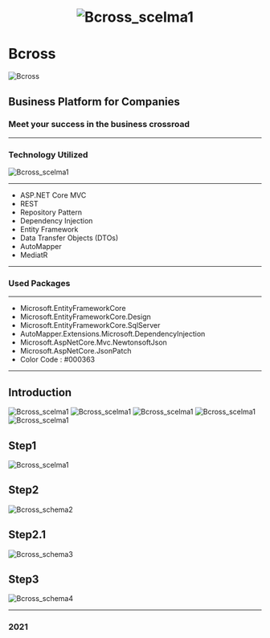 

<h1 accesskey="A"
      align="center"
   Diploma Thesis
  </h1>


![Bcross_scelma1](https://drive.google.com/uc?export=view&id=1ccxdKx6PJSbMI1nndyxXk7EjNGgJJq7g)



# Bcross 

![Bcross](https://dewey.tailorbrands.com/production/brand_version_mockup_image/319/3853376319_adea5418-0829-45a9-81c6-15a94b168cf7.png?cb=1601812145%27)

## Business Platform for Companies

### Meet your success in the business crossroad

__________
### Technology Utilized

![Bcross_scelma1](https://drive.google.com/uc?export=view&id=10bOmy9P4CrN5_6CA7FHJK2IwM9e6s2Zk)

__________
+ ASP.NET Core MVC
+ REST
+ Repository Pattern
+ Dependency Injection
+ Entity Framework
+ Data Transfer Objects (DTOs)
+ AutoMapper
+ MediatR
__________

### Used Packages
__________
+ Microsoft.EntityFrameworkCore
+ Microsoft.EntityFrameworkCore.Design
+ Microsoft.EntityFrameworkCore.SqlServer
+ AutoMapper.Extensions.Microsoft.DependencyInjection
+ Microsoft.AspNetCore.Mvc.NewtonsoftJson
+ Microsoft.AspNetCore.JsonPatch
+ Color Code : #000363
__________

## Introduction

![Bcross_scelma1](https://drive.google.com/uc?export=view&id=1oE8oqeMMnEEMuqNmndRp7x_6jYSm_7Q7)
![Bcross_scelma1](https://drive.google.com/uc?export=view&id=1o_ER1FFOU55nxmxiGy7ZBjUna4xf8OvZ)
![Bcross_scelma1](https://drive.google.com/uc?export=view&id=1bz0Hq5lpjfFatmbfpS6hQOv0rxAQcR4S)
![Bcross_scelma1](https://drive.google.com/uc?export=view&id=1XhWormn9v9pC1WghD9TEO-LgN9RW3d4l)
![Bcross_scelma1](https://drive.google.com/uc?export=view&id=1At9fq0-iTnPm8cDGEHFCmkD9LBV5dIFX)


## Step1
![Bcross_scelma1](https://drive.google.com/uc?export=view&id=1BKXpW4sCDGPokamE0hqLBXLpDFKatg6k)

## Step2
![Bcross_schema2](https://drive.google.com/uc?export=view&id=1tEP05t5R-No1RLlyP72y9GZKZl_xJffV)

## Step2.1
![Bcross_schema3](https://drive.google.com/uc?export=view&id=1iquzpF5SGOVOrdnuh8GDgqBH4Q5cFve_)

## Step3
![Bcross_schema4](https://drive.google.com/uc?export=view&id=1RYRNIdH4XrF7-u02PILXESF2BdYezoWq)

__________

### 2021 
